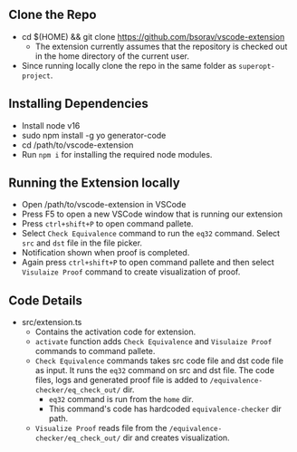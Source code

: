 
## Clone the Repo
- cd $(HOME) && git clone https://github.com/bsorav/vscode-extension
  - The extension currently assumes that the repository is checked out in the home directory of the current user.
- Since running locally clone the repo in the same folder as `superopt-project`.

## Installing Dependencies
- Install node v16
- sudo npm install -g yo generator-code
- cd /path/to/vscode-extension
- Run `npm i` for installing the required node modules. 

## Running the Extension locally
- Open /path/to/vscode-extension in VSCode
- Press F5 to open a new VSCode window that is running our extension
- Press `ctrl+shift+P` to open command pallete.
- Select `Check Equivalence` command to run the `eq32` command. Select `src` and `dst` file in the file picker.
- Notification shown when proof is completed.
- Again press `ctrl+shift+P` to open command pallete and then select `Visulaize Proof` command to create visualization of proof.

## Code Details
- src/extension.ts
    - Contains the activation code for extension.
    - `activate` function adds `Check Equivalence` and `Visulaize Proof` commands to command pallete. 
    - `Check Equivalence` commands takes src code file and dst code file as input. It runs the `eq32` command on src and dst file. The code files, logs and generated proof file is added to `/equivalence-checker/eq_check_out/` dir. 
        - `eq32` command is run from the `home` dir. 
        - This command's code has hardcoded `equivalence-checker` dir path. 
    - `Visualize Proof` reads file from the `/equivalence-checker/eq_check_out/` dir and creates visualization. 
